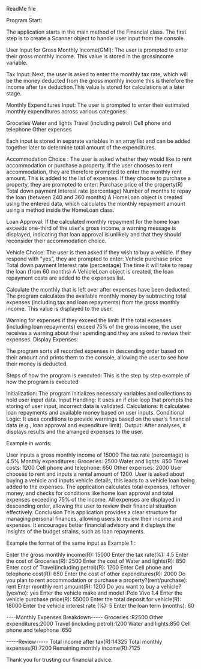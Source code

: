 ReadMe file

Program Start:

The application starts in the main method of the Financial class.
The first step is to create a Scanner object to handle user input from the console.

User Input for Gross Monthly Income(GMI):
The user is prompted to enter their gross monthly income. This value is stored in the grossIncome variable.

Tax Input:
Next, the user is asked to enter the monthly tax rate, which will be the money deducted from the gross monthly income this is therefore the income after tax deduction.This value is stored for calculations at a later stage.

Monthly Expenditures Input:
The user is prompted to enter their estimated monthly expenditures across various categories:

Groceries
Water and lights
Travel (including petrol)
Cell phone and telephone
Other expenses

Each input is stored in separate variables in an array list and can be added together later to determine total amount of the expenditures.


Accommodation Choice :
The user is asked whether they would like to rent accommodation or purchase a property.
If the user chooses to rent accommodation, they are therefore prompted to enter the monthly rent amount. This is added to the list of expenses.
If they choose to purchase a property, they are prompted to enter:
Purchase price of the property(R)
Total down payment
Interest rate (percentage)
Number of months to repay the loan (between 240 and 360 months)
A HomeLoan object is created using the entered data, which calculates the monthly repayment amount using a method inside the HomeLoan class.


Loan Approval:
If the calculated monthly repayment for the home loan exceeds one-third of the user's gross income, a warning message is displayed, indicating that loan approval is unlikely and that they should reconsider their accommodation choice.

Vehicle Choice:
The user is then asked if they wish to buy a vehicle. If they respond with "yes", they are prompted to enter:
Vehicle purchase price
Total down payment
Interest rate (percentage)
The time it will take to repay the loan (from 60 months)
A VehicleLoan object is created, the loan repayment costs are added to the expenses list.


Calculate the monthly that is left over after expenses have been deducted:
The program calculates the available monthly money by subtracting total expenses (including tax and loan repayments) from the gross monthly income.
This value is displayed to the user.


Warning for expenses if they exceed the limit:
If the total expenses (including loan repayments) exceed 75% of the gross income, the user receives a warning about their spending and they are asked to review their expenses.
Display Expenses:

The program sorts all recorded expenses in descending order based on their amount and prints them to the console, allowing the user to see how their money is deducted.


Steps of how the program is executed:
This is the step by step example of how the program is executed

Initialization: The program initializes necessary variables and collections to hold user input data.
Input Handling: It uses an if else loop that prompts the storing of user input, incorrect data is validated.
Calculations: It calculates loan repayments and available money based on user inputs.
Conditional Logic: It uses conditions to provide warnings based on the user's financial data (e.g., loan approval and expenditure limit).
Output: After analyses, it displays results and the arranged expenses to the user.

Example in words:

User inputs a gross monthly income of 15000
The tax rate (percentage) is 4.5%
Monthly expenditures:
Groceries: 2500
Water and lights: 850
Travel costs: 1200
Cell phone and telephone: 650
Other expenses: 2000
User chooses to rent and inputs a rental amount of 1200.
User is asked about buying a vehicle and inputs vehicle details, this leads to a vehicle loan being added to the expenses.
The application calculates total expenses, leftover money, and checks for conditions like home loan approval and total expenses exceeding 75% of the income.
All expenses are displayed in descending order, allowing the user to review their financial situation effectively.
Conclusion
This application provides a clear structure for managing personal finances, allowing users to review their income and expenses. It encourages better financial advisory and it displays the insights of the budget strains, such as loan repayments.

Example the format of the same input as Example 1 :

Enter the gross monthly income(R): 15000
Enter the tax rate(%): 4.5
Enter the cost of Groceries(R): 2500
Enter the cost of Water and lights(R): 850
Enter cost of Travel(including petrol)(R): 1200
Enter Cell phone and telephone cost(R): 650
Enter the cost of other expenditures(R): 2000
Do you plan to rent accommodation or purchase a property?(rent/purchase): rent
Enter monthly rent amount(R): 1200
Do you want to buy a vehicle? (yes/no): yes
Enter the vehicle make and model :Polo Vivo 1.4
Enter the vehicle purchase price(R): 55000
Enter the total deposit for vehicle(R): 18000
Enter the vehicle interest rate (%): 5
Enter the loan term (months): 60

----Monthly Expenses Breakdown-----
Groceries :R2500
Other expenditures:2000
Travel (including petrol):1200
Water and lights:850
Cell phone and telephone :650

-----Review-----
Total income after tax(R):14325
Total monthly expenses(R):7200
Remaining monthly income(R):7125

Thank you for trusting our financial advice.
